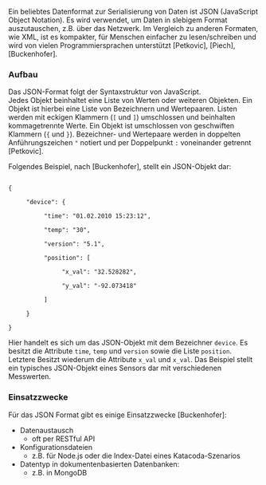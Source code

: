 Ein beliebtes Datenformat zur Serialisierung von Daten ist JSON (JavaScript Object Notation).
Es wird verwendet, um Daten in slebigem Format auszutauschen, z.B. über das Netzwerk.
Im Vergleich zu anderen Formaten, wie XML, ist es kompakter, für Menschen einfacher zu lesen/schreiben und wird von vielen Programmiersprachen unterstützt [Petkovic], [Piech], [Buckenhofer].

### Aufbau

Das JSON-Format folgt der Syntaxstruktur von JavaScript.<br>
Jedes Objekt beinhaltet eine Liste von Werten oder weiteren Objekten.
Ein Objekt ist hierbei eine Liste von Bezeichnern und Wertepaaren.
Listen werden mit eckigen Klammern (`[` und `]`) umschlossen und beinhalten kommagetrennte Werte.
Ein Objekt ist umschlossen von geschwiften Klammern (`{` und `}`).
Bezeichner- und Wertepaare werden in doppelten Anführungszeichen `"` notiert und per Doppelpunkt `:` voneinander getrennt [Petkovic].

Folgendes Beispiel, nach [Buckenhofer], stellt ein JSON-Objekt dar:

<code> 
{<br>
    &nbsp;"device": {<br>
    &nbsp;&nbsp;    "time": "01.02.2010 15:23:12",<br>
    &nbsp;&nbsp;    "temp": "30",<br>
    &nbsp;&nbsp;    "version": "5.1",<br>
    &nbsp;&nbsp;    "position": [<br>
    &nbsp;&nbsp;&nbsp;        "x_val": "32.528282",<br>
    &nbsp;&nbsp;&nbsp;        "y_val": "-92.073418"<br>
    &nbsp;&nbsp;    ]<br>
    &nbsp;}<br>
}
</code>

Hier handelt es sich um das JSON-Objekt mit dem Bezeichner `device`.
Es besitzt die Attribute `time`, `temp` und `version` sowie die Liste `position`.
Letztere Besitzt wiederum die Attribute `x_val` und `x_val`.
Das Beispiel stellt ein typisches JSON-Objekt eines Sensors dar mit verschiedenen Messwerten.

### Einsatzzwecke

Für das JSON Format gibt es einige Einsatzzwecke [Buckenhofer]:

-   Datenaustausch
    -   oft per RESTful API
-   Konfigurationsdateien
    -   z.B. für Node.js oder die Index-Datei eines Katacoda-Szenarios
-   Datentyp in dokumentenbasierten Datenbanken:
    -   z.B. in MongoDB
